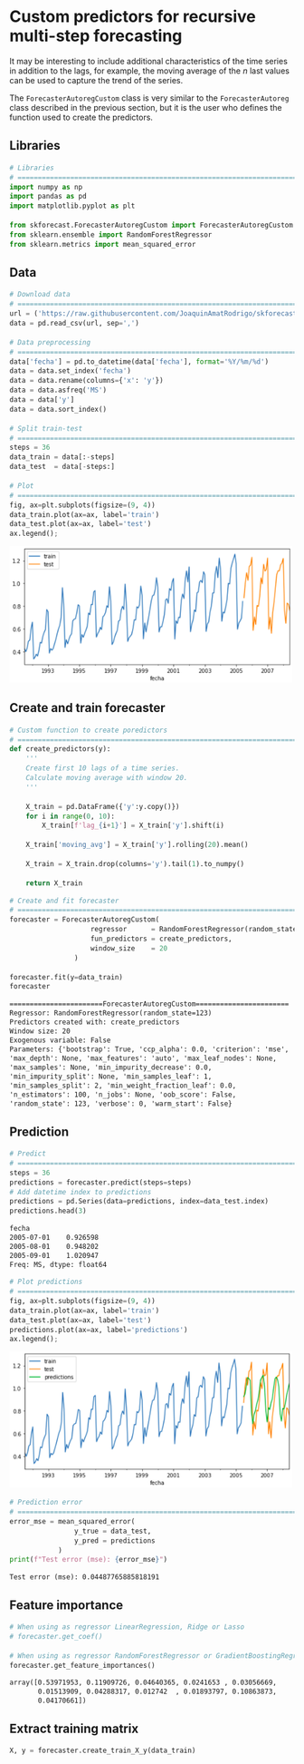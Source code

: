 # Custom predictors for  recursive multi-step forecasting

It may be interesting to include additional characteristics of the time series in addition to the lags, for example, the moving average of the *n* last values ​​can be used to capture the trend of the series.

The `ForecasterAutoregCustom` class is very similar to the `ForecasterAutoreg` class described in the previous section, but it is the user who defines the function used to create the predictors.

## Libraries

``` python
# Libraries
# ==============================================================================
import numpy as np
import pandas as pd
import matplotlib.pyplot as plt

from skforecast.ForecasterAutoregCustom import ForecasterAutoregCustom
from sklearn.ensemble import RandomForestRegressor
from sklearn.metrics import mean_squared_error
```
## Data

``` python
# Download data
# ==============================================================================
url = ('https://raw.githubusercontent.com/JoaquinAmatRodrigo/skforecast/master/data/h2o.csv')
data = pd.read_csv(url, sep=',')

# Data preprocessing
# ==============================================================================
data['fecha'] = pd.to_datetime(data['fecha'], format='%Y/%m/%d')
data = data.set_index('fecha')
data = data.rename(columns={'x': 'y'})
data = data.asfreq('MS')
data = data['y']
data = data.sort_index()

# Split train-test
# ==============================================================================
steps = 36
data_train = data[:-steps]
data_test  = data[-steps:]

# Plot
# ==============================================================================
fig, ax=plt.subplots(figsize=(9, 4))
data_train.plot(ax=ax, label='train')
data_test.plot(ax=ax, label='test')
ax.legend();
```

<img src="../img/data.png" style="width: 500px;">


## Create and train forecaster

``` python
# Custom function to create poredictors
# ==============================================================================
def create_predictors(y):
    '''
    Create first 10 lags of a time series.
    Calculate moving average with window 20.
    '''
    
    X_train = pd.DataFrame({'y':y.copy()})
    for i in range(0, 10):
        X_train[f'lag_{i+1}'] = X_train['y'].shift(i)
        
    X_train['moving_avg'] = X_train['y'].rolling(20).mean()
    
    X_train = X_train.drop(columns='y').tail(1).to_numpy()  
    
    return X_train 
```

``` python
# Create and fit forecaster
# ==============================================================================
forecaster = ForecasterAutoregCustom(
                    regressor      = RandomForestRegressor(random_state=123),
                    fun_predictors = create_predictors,
                    window_size    = 20
                )

forecaster.fit(y=data_train)
forecaster
```

```
=======================ForecasterAutoregCustom=======================
Regressor: RandomForestRegressor(random_state=123)
Predictors created with: create_predictors
Window size: 20
Exogenous variable: False
Parameters: {'bootstrap': True, 'ccp_alpha': 0.0, 'criterion': 'mse', 'max_depth': None, 'max_features': 'auto', 'max_leaf_nodes': None, 'max_samples': None, 'min_impurity_decrease': 0.0, 'min_impurity_split': None, 'min_samples_leaf': 1, 'min_samples_split': 2, 'min_weight_fraction_leaf': 0.0, 'n_estimators': 100, 'n_jobs': None, 'oob_score': False, 'random_state': 123, 'verbose': 0, 'warm_start': False}
```

## Prediction 

``` python
# Predict
# ==============================================================================
steps = 36
predictions = forecaster.predict(steps=steps)
# Add datetime index to predictions
predictions = pd.Series(data=predictions, index=data_test.index)
predictions.head(3)
```

```
fecha
2005-07-01    0.926598
2005-08-01    0.948202
2005-09-01    1.020947
Freq: MS, dtype: float64
```

``` python
# Plot predictions
# ==============================================================================
fig, ax=plt.subplots(figsize=(9, 4))
data_train.plot(ax=ax, label='train')
data_test.plot(ax=ax, label='test')
predictions.plot(ax=ax, label='predictions')
ax.legend();
```

<img src="../img/prediction_with_custom.png" style="width: 500px;">

``` python
# Prediction error
# ==============================================================================
error_mse = mean_squared_error(
                y_true = data_test,
                y_pred = predictions
            )
print(f"Test error (mse): {error_mse}")
```

```
Test error (mse): 0.04487765885818191
```

## Feature importance

``` python
# When using as regressor LinearRegression, Ridge or Lasso
# forecaster.get_coef()

# When using as regressor RandomForestRegressor or GradientBoostingRegressor
forecaster.get_feature_importances()
```

```
array([0.53971953, 0.11909726, 0.04640365, 0.0241653 , 0.03056669,
       0.01513909, 0.04288317, 0.012742  , 0.01893797, 0.10863873,
       0.04170661])
```

## Extract training matrix

``` python
X, y = forecaster.create_train_X_y(data_train)
```